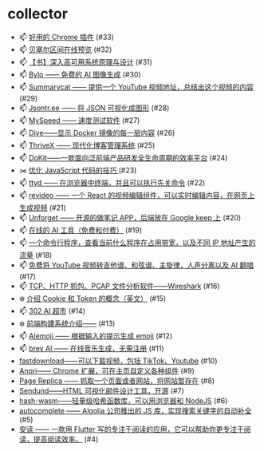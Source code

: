# collector
- 📫 [好用的 Chrome 插件](https://github.com/dengaye/collector/issues/33) (#33)
- 📫 [贝塞尔区间在线预览](https://github.com/dengaye/collector/issues/32) (#32)
- 📫 [【书】深入高可用系统原理与设计](https://github.com/dengaye/collector/issues/31) (#31)
- 📫 [Bylo —— 免费的 AI 图像生成](https://github.com/dengaye/collector/issues/30) (#30)
- 📫 [Summarycat —— 提供一个 YouTube 视频地址，总结出这个视频的内容](https://github.com/dengaye/collector/issues/29) (#29)
- 📫 [Jsontr.ee —— 将 JSON 可视化成图形](https://github.com/dengaye/collector/issues/28) (#28)
- 📫 [MySpeed —— 速度测试软件](https://github.com/dengaye/collector/issues/27) (#27)
- 📫 [Dive——显示 Docker 镜像的每一层内容](https://github.com/dengaye/collector/issues/26) (#26)
- 📫 [ThriveX —— 现代化博客管理系统](https://github.com/dengaye/collector/issues/25) (#25)
- 📫 [DoKit——一款面向泛前端产品研发全生命周期的效率平台](https://github.com/dengaye/collector/issues/24) (#24)
- ✂️ [优化 JavaScript 代码的技巧 ](https://github.com/dengaye/collector/issues/23) (#23)
- 📫 [ttyd —— 在浏览器中终端，并且可以执行先关命令](https://github.com/dengaye/collector/issues/22) (#22)
- 📫 [revideo —— 一个 React 的视频编辑组件，可以实时编辑内容，在网页上生成视频](https://github.com/dengaye/collector/issues/21) (#21)
- 📫 [Unforget —— 开源的做笔记 APP，后端放在 Google keep 上](https://github.com/dengaye/collector/issues/20) (#20)
- 📫 [在线的 AI 工具（免费和付费）](https://github.com/dengaye/collector/issues/19) (#19)
- 📫 [一个命令行程序，查看当前什么程序在占用带宽，以及不同 IP 地址产生的流量](https://github.com/dengaye/collector/issues/18) (#18)
- 📫 [免费将 YouTube 视频转吉他谱、和弦谱、主旋律，人声分离以及 AI 翻唱](https://github.com/dengaye/collector/issues/17) (#17)
- 📫 [TCP、HTTP 抓包、PCAP 文件分析软件——Wireshark](https://github.com/dengaye/collector/issues/16) (#16)
- ❄️ [介绍 Cookie 和 Token 的概念（英文）](https://github.com/dengaye/collector/issues/15) (#15)
- 📫 [302 AI 超市](https://github.com/dengaye/collector/issues/14) (#14)
- ❄️ [前端构建系统介绍——](https://github.com/dengaye/collector/issues/13) (#13)
- 📫 [AIemoji —— 根据输入的提示生成 emoji](https://github.com/dengaye/collector/issues/12) (#12)
- 📫 [brev AI —— 在线音乐生成，无需注册](https://github.com/dengaye/collector/issues/11) (#11)
-  [fastdownload——可以下载视频，包括 TikTok、Youtube](https://github.com/dengaye/collector/issues/10) (#10)
-  [Anori—— Chrome 扩展，可在主页自定义各种组件](https://github.com/dengaye/collector/issues/9) (#9)
-  [Page Replica —— 抓取一个页面或者网站，将网站暂存在](https://github.com/dengaye/collector/issues/8) (#8)
-  [Sendund——HTML 可视化邮件设计工具，开源](https://github.com/dengaye/collector/issues/7) (#7)
-  [hash-wasm——轻量级哈希函数库，可以用浏览器和 NodeJS](https://github.com/dengaye/collector/issues/6) (#6)
-  [autocomplete —— Algolia 公司推出的 JS 库，实现搜索关键字的自动补全](https://github.com/dengaye/collector/issues/5) (#5)
-  [安读 —— 一款用  Flutter 写的专注于阅读的应用，它可以帮助你更专注于阅读，提高阅读效率。](https://github.com/dengaye/collector/issues/4) (#4)
